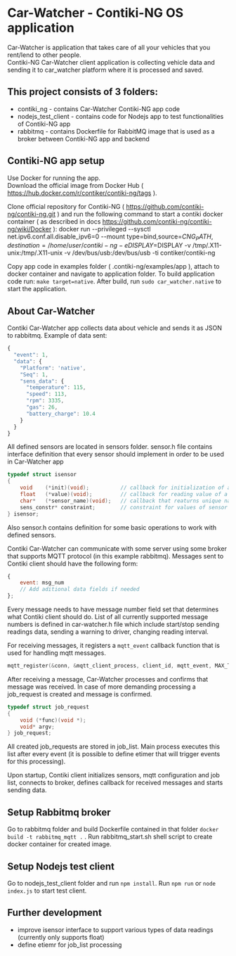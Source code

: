 # Car-Watcher - Contiki-NG OS application
Car-Watcher is application that takes care of all your vehicles that you rent/lend to other people.  
Contiki-NG Car-Watcher client application is collecting vehicle data and sending it to car_watcher platform where it is processed and saved.  


## This project consists of 3 folders:  
- contiki_ng - contains Car-Watcher Contiki-NG app code
- nodejs_test_client - contains code for Nodejs app to test functionalities of Contiki-NG app
- rabbitmq - contains Dockerfile for RabbitMQ image that is used as a broker between Contiki-NG app and backend

## Contiki-NG app setup
Use Docker for running the app.  
Download the official image from Docker Hub ( https://hub.docker.com/r/contiker/contiki-ng/tags ).

Clone official repository for Contiki-NG ( https://github.com/contiki-ng/contiki-ng.git ) and run the following command to start a contiki docker container ( as described in docs https://github.com/contiki-ng/contiki-ng/wiki/Docker ): docker run --privileged --sysctl net.ipv6.conf.all.disable_ipv6=0 --mount type=bind,source=$CNG_PATH,destination=/home/user/contiki-ng -e DISPLAY=$DISPLAY -v /tmp/.X11-unix:/tmp/.X11-unix -v /dev/bus/usb:/dev/bus/usb -ti contiker/contiki-ng  

Copy app code in examples folder ( .contiki-ng/examples/app ), attach to docker container and navigate to application folder. To build application code run: `make target=native`. After build, run `sudo car_watcher.native` to start the application.

## About Car-Watcher
Contiki Car-Watcher app collects data about vehicle and sends it as JSON to rabbitmq. Example of data sent:  
```js
{
  "event": 1,
  "data": {
    "Platform": 'native',
    "Seq": 1,
    "sens_data": {
      "temperature": 115,
      "speed": 113,
      "rpm": 3335,
      "gas": 26,
      "battery_charge": 10.4
    }
  }
}
```
All defined sensors are located in sensors folder. sensor.h file contains interface definition that every sensor should implement in order to be used in Car-Watcher app
```cpp
typedef struct isensor
{
    void    (*init)(void);          // callback for initialization of a sensor
    float   (*value)(void);         // callback for reading value of a sensor
    char*   (*sensor_name)(void);   // callback that reaturns unique name of a sensor in a system
    sens_constr* constraint;        // constraint for values of sensor reading 
} isensor;
```
Also sensor.h contains definition for some basic operations to work with defined sensors.

Contiki Car-Watcher can communicate with some server using some broker that supports MQTT protocol (in this example rabbitmq). Messages sent to Contiki client should have the following form: 
```js
{
    event: msg_num
    // Add aditional data fields if needed
};
```
Every message needs to have message number field set that determines what Contiki client should do. List of all currently supported message numbers is defined in car-watcher.h file which include start/stop sending readings data, sending a warning to driver, changing reading interval.

For receiving messages, it registers a `mqtt_event` callback function that is used for handling mqtt messages.
```cpp
mqtt_register(&conn, &mqtt_client_process, client_id, mqtt_event, MAX_TCP_SEGMENT_SIZE);
```

After receiving a message, Car-Watcher processes and confirms that message was received. In case of more demanding processing a job_request is created and message is confirmed. 
```cpp
typedef struct job_request
{
    void (*func)(void *);
    void* argv;
} job_request;
```
All created job_requests are stored in job_list. Main process executes this list after every event (it is possible to define etimer that will trigger events for this processing).

Upon startup, Contiki client initializes  sensors, mqtt configuration and job list, connects to broker, defines callback for received messages and starts sending data.

## Setup Rabbitmq broker
Go to rabbitmq folder and build Dockerfile contained in that folder `docker build -t rabbitmq_mqtt .` .
Run rabbitmq_start.sh shell script to create docker container for created image.

## Setup Nodejs test client
Go to nodejs_test_client folder and run `npm install`.
Run `npm run` or `node index.js` to start test client.

## Further development
- improve isensor interface to support various types of data readings (currently only supports float)
- define etiemr for job_list processing